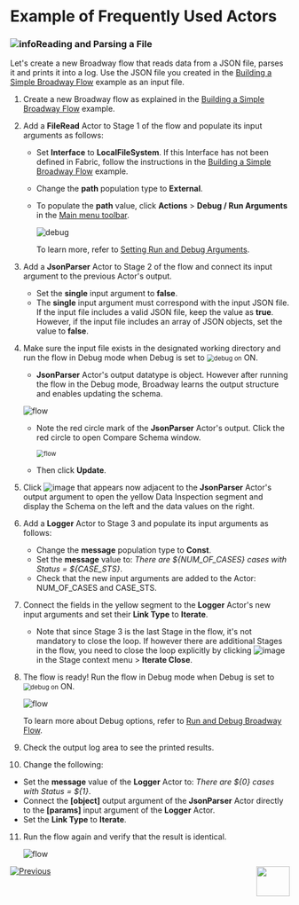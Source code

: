# Example of Frequently Used Actors


### ![info](/academy/images/example.png)Reading and Parsing a File

Let's create a new Broadway flow that reads data from a JSON file, parses it and prints it into a log. Use the JSON file you created in the [Building a Simple Broadway Flow](05a_create_broadway_flow_example.md#example---building-a-simple-broadway-flow) example as an input file.

1. Create a new Broadway flow as explained in the [Building a Simple Broadway Flow](05a_create_broadway_flow_example.md#example---building-a-simple-broadway-flow) example.

2. Add a **FileRead** Actor to Stage 1 of the flow and populate its input arguments as follows:

   * Set **Interface** to **LocalFileSystem**. If this Interface has not been defined in Fabric, follow the instructions in the [Building a Simple Broadway Flow](05a_create_broadway_flow_example.md#example---building-a-simple-broadway-flow) example.

   * Change the **path** population type to **External**. 

   * To populate the **path** value, click **Actions** > **Debug / Run Arguments** in the [Main menu toolbar](/articles/19_Broadway/18_broadway_flow_window.md#main-menu). 

     ![debug](images/09_debug_arg.PNG)

     To learn more, refer to [Setting Run and Debug Arguments](/articles/19_Broadway/25_broadway_flow_window_run_and_debug_flow.md#setting-run-and-debug-arguments).

3. Add a **JsonParser** Actor to Stage 2 of the flow and connect its input argument to the previous Actor's output. 

   * Set the **single** input argument to **false**.
   * The **single** input argument must correspond with the input JSON file. If the input file includes a valid JSON file, keep the value as **true**. However, if the input file includes an array of JSON objects, set the value to **false**.

4. Make sure the input file exists in the designated working directory and run the flow in Debug mode when Debug is set to <img src="images/debug_on.png" alt="debug on" style="zoom:80%;" /> ON.

   * **JsonParser** Actor's output datatype is object. However after running the flow in the Debug mode, Broadway learns the output structure and enables updating the schema. 

   ![flow](images/09_read_and_parse_0.PNG)

   * Note the red circle mark of the **JsonParser** Actor's output. Click the red circle to open Compare Schema window.

     <img src="images/09_read_and_parse_1.PNG" alt="flow" style="zoom:80%;" />

   * Then click **Update**.

5. Click ![image](images/red_cross.png) that appears now adjacent to the **JsonParser** Actor's output argument to open the yellow Data Inspection segment and display the Schema on the left and the data values on the right. 

6. Add a **Logger** Actor to Stage 3 and populate its input arguments as follows:

   * Change the **message** population type to **Const**. 
   * Set the **message** value to: *There are ${NUM_OF_CASES} cases with Status = ${CASE_STS}*.
   * Check that the new input arguments are added to the Actor: NUM_OF_CASES and CASE_STS.

7. Connect the fields in the yellow segment to the **Logger** Actor's new input arguments and set their **Link Type** to **Iterate**. 

   * Note that since Stage 3 is the last Stage in the flow, it's not mandatory to close the loop. If however there are additional Stages in the flow, you need to close the loop explicitly by clicking  ![image](images/three_dots_icon.png) in the Stage context menu > **Iterate Close**.

8. The flow is ready! Run the flow in Debug mode when Debug is set to <img src="images/debug_on.png" alt="debug on" style="zoom:80%;" /> ON.

   ![flow](images/09_read_and_parse.PNG)

    To learn more about Debug options, refer to [Run and Debug Broadway Flow](/articles/19_Broadway/25_broadway_flow_window_run_and_debug_flow.md).

9. Check the output log area to see the printed results.

10. Change the following:

   * Set the **message** value of  the **Logger** Actor to: *There are ${0} cases with Status = ${1}*.
   * Connect the **[object]** output argument of the **JsonParser** Actor directly to the **[params]** input argument of the **Logger** Actor. 
   * Set the **Link Type** to **Iterate**.

11. Run the flow again and verify that the result is identical.

    ![flow](images/09_read_and_parse_2.PNG)



[![Previous](/articles/images/Previous.png)](09_frequently_used_actor_types.md)[<img align="right" width="60" height="54" src="/articles/images/Next.png">](10_using_various_actors_exercise.md)
